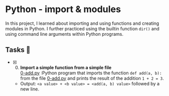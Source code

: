# Python - import & modules
In this project, I learned about importing and using functions and creating modules in Python. I further practiced using the builtin function `dir()` and using command line arguments within Python programs.

## Tasks 📃
+ [x] 0. **Import a simple function from a simple file**<br/>[0-add.py](0-add.py) :Python program that imports the function `def add(a, b):` from the file [0-add.py](0-add.py) and prints the result of the addition `1 + 2 = 3`.
  + Output: `<a value> + <b value> = <add(a, b) value>` followed by a new line.
